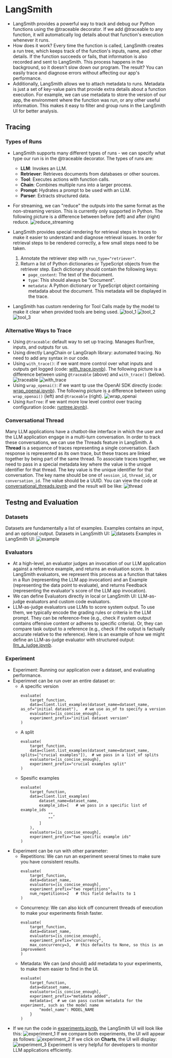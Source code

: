 # LangSmith

+ LangSmith provides a powerful way to track and debug our Python functions using the @traceable decorator. If we add @traceable to any function, it will automatically log details about that function's execution whenever it runs.
+ How does it work? Every time the function is called, LangSmith creates a run tree, which keeps track of the function's inputs, name, and other details. If the function succeeds or fails, that information is also recorded and sent to LangSmith. This process happens in the background, so it doesn't slow down our program. The result? You can easily trace and diagnose errors without affecting our app's performance.
+ Additionally, LangSmith allows we to attach metadata to runs. Metadata is just a set of key-value pairs that provide extra details about a function execution. For example, we can use metadata to store the version of our app, the environment where the function was run, or any other useful information. This makes it easy to filter and group runs in the LangSmith UI for better analysis.

## Tracing
### Types of Runs
+ LangSmith supports many different types of runs - we can specify what type our run is in the @traceable decorator. The types of runs are:
    + **LLM**: Invokes an LLM.
    + **Retriever**: Retrieves documents from databases or other sources.
    + **Tool**: Executes actions with function calls.
    + **Chain**: Combines multiple runs into a larger process.
    + **Prompt**: Hydrates a prompt to be used with an LLM.
    + **Parser**: Extracts structured data.
+ For streaming, we can "reduce" the outputs into the same format as the non-streaming version. This is currently only supported in Python. The following picture is a difference between before (left) and after (right) reduce.
    ![reduce_streaming](assets/reduce_streaming.png)

+ LangSmith provides special rendering for retrieval steps in traces to make it easier to understand and diagnose retrieval issues. In order for retrieval steps to be rendered correctly, a few small steps need to be taken.
    1. Annotate the retriever step with `run_type="retriever"`.
    2. Return a list of Python dictionaries or TypeScript objects from the retriever step. Each dictionary should contain the following keys:
        + `page_content`: The text of the document.
        + `type`: This should always be "Document".
        + `metadata`: A Python dictionary or TypeScript object containing metadata about the document. This metadata will be displayed in the trace.

+ LangSmith has custom rendering for Tool Calls made by the model to make it clear when provided tools are being used.
    ![tool_1](assets/tool_1.png)
    ![tool_2](assets/tool_2.png)
    ![tool_3](assets/tool_3.png)

### Alternative Ways to Trace
+ Using `@traceable`: default way to set up tracing. Manages RunTree, inputs, and outputs for us.
+ Using directly LangChain or LangGraph library: automated tracing. No need to add any syntax in our code.
+ Using `with_trace()`: if we want more control over what inputs and outputs get logged (code: [with_trace.ipynb](with_trace.ipynb)). The following picture is a difference between using `@traceable` (above) and `with_trace()` (below).
    ![traceable](assets/traceable.png)
    ![with_trace](assets/with_trace.png)
+ Using `wrap_openai()`: if we want tp use the OpenAI SDK directly (code: [wrap_openai.ipynb](wrap_openai.ipynb)). The following picture is a difference between using `wrap_openai()` (left) and `@traceable` (right).
    ![wrap_openai](assets/wrap_openai.png)
+ Using `RunTree`: if we want more low level control over tracing configuration (code: [runtree.ipynb](runtree.ipynb)).

### Conversational Thread
Many LLM applications have a chatbot-like interface in which the user and the LLM application engage in a multi-turn conversation. In order to track these conversations, we can use the Threads feature in LangSmith. A **Thread** is a sequence of traces representing a single conversation. Each response is represented as its own trace, but these traces are linked together by being part of the same thread. To associate traces together, we need to pass in a special metadata key where the value is the unique identifier for that thread. The key value is the unique identifier for that conversation. The key name should be one of `session_id`, `thread_id`, or `conversation_id`. The value should be a UUID. You can view the code at [conversational_threads.ipynb](conversational_threads.ipynb) and the result will be like:
    ![thread](assets/thread.png)

## Testng and Evaluation
### Datasets
Datasets are fundamentally a list of examples. Examples contains an input, and an optional output. Datasets in LangSmith UI:
    ![datasets](assets/datasets.png)
Examples in LangSmith UI:
    ![example](assets/example.png)

### Evaluators
+ At a high-level, an evaluator judges an invocation of our LLM application against a reference example, and returns an evaluation score. In LangSmith evaluators, we represent this process as a function that takes in a Run (representing the LLM app invocation) and an Example (representing the data point to evaluate), and returns Feedback (representing the evaluator's score of the LLM app invocation).
+ We can define Evaluators directly in local or LangSmith UI: LLM-as-judge evaluators and custom code evaluators.
+ LLM-as-judge evaluators use LLMs to score system output. To use them, we typically encode the grading rules or criteria in the LLM prompt. They can be reference-free (e.g., check if system output contains offensive content or adheres to specific criteria). Or, they can compare task output to a reference (e.g., check if the output is factually accurate relative to the reference). Here is an example of how we might define an LLM-as-judge evaluator with structured output: [llm_a_judge.ipynb](llm_a_judge.ipynb).

### Experiment
+ Experiment: Running our application over a dataset, and evaluating performance. 
+ Experimnet can be run over an entire dataset or:
    + A specific version 
        ```
        evaluate(
            target_function,
            data=client.list_examples(dataset_name=dataset_name, as_of="initial dataset"),   # we use as_of to specify a version
            evaluators=[is_concise_enough],
            experiment_prefix="initial dataset version"
        )
        ```
    + A split
        ```
        evaluate(
            target_function,
            data=client.list_examples(dataset_name=dataset_name, splits=["crucial examples"]),  # we pass in a list of splits
            evaluators=[is_concise_enough],
            experiment_prefix="crucial examples split"
        )
        ```
    + Spesific examples
        ```
        evaluate(
            target_function,
            data=client.list_examples(
                dataset_name=dataset_name, 
                example_ids=[   # we pass in a specific list of example_ids
                    "",
                    ""
                ]
            ),
            evaluators=[is_concise_enough],
            experiment_prefix="two specific example ids"
        )
        ```
+ Experiment can be run with other parameter:
    + Repetitions: We can run an experiment several times to make sure you have consistent results.
        ```
        evaluate(
            target_function,
            data=dataset_name,
            evaluators=[is_concise_enough],
            experiment_prefix="two repetitions",
            num_repetitions=2   # this field defaults to 1
        )
        ```
    + Concurrency: We can also kick off concurrent threads of execution to make your experiments finish faster.
        ```
        evaluate(
            target_function,
            data=dataset_name,
            evaluators=[is_concise_enough],
            experiment_prefix="concurrency",
            max_concurrency=3,  # this defaults to None, so this is an improvement
        )
        ```
    + Metadata: We can (and should) add metadata to your experiments, to make them easier to find in the UI.
        ```
        evaluate(
            target_function,
            data=dataset_name,
            evaluators=[is_concise_enough],
            experiment_prefix="metadata added",
            metadata={  # we can pass custom metadata for the experiment, such as the model name
                "model_name": MODEL_NAME
            }
        )
        ```
+ If we run the code in [experiments.ipynb](experiments.ipynb), the LangSmith UI will look like this:
    ![experiment_1](assets/experiment_1.png)
If we compare both experiments, the UI will appear as follows:
    ![experiment_2](assets/experiment_2.png)
If we click on **Charts**, the UI will display:
    ![experiment_3](assets/experiment_3.png)
Experiment is very helpful for developers to monitor LLM applications efficiently.